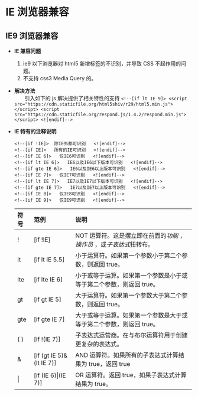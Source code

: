 # IE 浏览器兼容

## IE9 浏览器兼容

- **IE 兼容问题**

  1. ie9 以下浏览器对 html5 新增标签的不识别，并导致 CSS 不起作用的问题。
  2. 不支持 css3 Media Query 的。

- **解决方法**<br>
  &emsp;&emsp;引入如下的 js 解决提供了相关特性的支持
  ` <!--[if lt IE 9]> <script src="https://cdn.staticfile.org/html5shiv/r29/html5.min.js"></script> <script src="https://cdn.staticfile.org/respond.js/1.4.2/respond.min.js"></script> <![endif]--> `

- **IE 特有的注释说明**
  ```
  <!--[if !IE]>  除IE外都可识别   <![endif]-->
  <!--[if IE]>   所有的IE可识别   <![endif]-->
  <!--[if IE 6]>   仅IE6可识别   <![endif]-->
  <!--[if lt IE 6]>   IE6以及IE6以下版本可识别   <![endif]-->
  <!--[if gte IE 6]>   IE6以及IE6以上版本可识别   <![endif]-->
  <!--[if IE 7]>   仅IE7可识别   <![endif]-->
  <!--[if lt IE 7]>   IE7以及IE7以下版本可识别   <![endif]-->
  <!--[if gte IE 7]>   IE7以及IE7以上版本可识别   <![endif]-->
  <!--[if IE 8]>   仅IE8可识别   <![endif]-->
  <!--[if IE 9]>   仅IE9可识别   <![endif]-->
  ```
  | 符号 | 范例                     | 说明                                                                   |
  | :--- | :----------------------- | :--------------------------------------------------------------------- |
  | !    | [if !IE]                 | NOT 运算符。这是摆立即在前面的*功能* ，_操作员_ ，或*子表达式*扭转布。 |
  | lt   | [if lt IE 5.5]           | 小于运算符。如果第一个参数小于第二个参数，则返回 true。                |
  | lte  | [if lte IE 6]            | 小于或等于运算。如果第一个参数是小于或等于第二个参数，则返回 true。    |
  | gt   | [if gt IE 5]             | 大于运算符。如果第一个参数大于第二个参数，则返回 true。                |
  | gte  | [if gte IE 7]            | 大于或等于运算。如果第一个参数是大于或等于第二个参数，则返回 true。    |
  | ( )  | [if !(IE 7)]             | 子表达式运营商。在与布尔运算符用于创建更复杂的表达式。                 |
  | &    | [if (gt IE 5)&(lt IE 7)] | AND 运算符。如果所有的子表达式计算结果为 true，返回 true               |
  | \|   | [if (IE 6)\|(IE 7)]      | OR 运算符。返回 true，如果子表达式计算结果为 true。                    |
